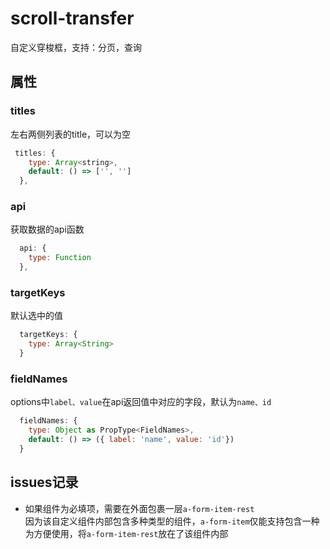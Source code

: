 # scroll-transfer  
自定义穿梭框，支持：分页，查询

## 属性
### titles
左右两侧列表的title，可以为空
``` javascript
 titles: {
    type: Array<string>,
    default: () => ['', '']
  },
```

### api
获取数据的api函数
``` javascript
  api: {
    type: Function
  },

```

### targetKeys
默认选中的值
``` javascript
  targetKeys: {
    type: Array<String>
  }

```

### fieldNames
options中`label、value`在api返回值中对应的字段，默认为`name、id`
``` javascript
  fieldNames: {
    type: Object as PropType<FieldNames>,
    default: () => ({ label: 'name', value: 'id'})
  }
```

## issues记录
+ 如果组件为必填项，需要在外面包裹一层`a-form-item-rest`   
因为该自定义组件内部包含多种类型的组件，`a-form-item`仅能支持包含一种   
为方便使用，将`a-form-item-rest`放在了该组件内部


